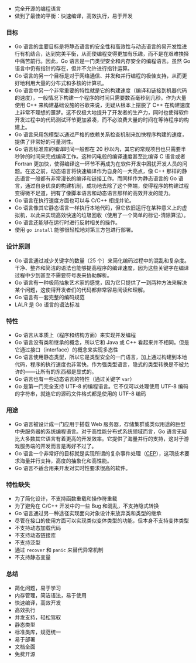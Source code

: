* 完全开源的编程语言
* 做到了最佳的平衡：快速编译，高效执行，易于开发



### 目标

* Go 语言的主要目标是将静态语言的安全性和高效性与动态语言的易开发性进行有机结合，达到完美平衡，从而使编程变得更加有乐趣，而不是在艰难抉择中痛苦前行。因此，Go 语言是一门类型安全和内存安全的编程语言。虽然 Go 语言中仍有指针的存在，但并不允许进行指针运算。
* Go 语言的另一个目标是对于网络通信、并发和并行编程的极佳支持，从而更好地利用大量的分布式和多核的计算机。
* Go 语言中另一个非常重要的特性就是它的构建速度（编译和链接到机器代码的速度），一般情况下构建一个程序的时间只需要数百毫秒到几秒。作为大量使用 C++ 来构建基础设施的谷歌来说，无疑从根本上摆脱了 C++ 在构建速度上非常不理想的噩梦。这不仅极大地提升了开发者的生产力，同时也使得软件开发过程中的代码测试环节更加紧凑，而不必浪费大量的时间在等待程序的构建上。
* Go 语言采用包模型以通过严格的依赖关系检查机制来加快程序构建的速度，提供了非常好的可量测性。
* Go 语言标准库的编译时间一般都在 20 秒以内，其它的常规项目也只需要半秒钟的时间来完成编译工作。这种闪电般的编译速度甚至比编译 C 语言或者 Fortran 更加快，使得编译这一环节不再成为在软件开发中困扰开发人员的问题。在这之前，动态语言将快速编译作为自身的一大亮点，像 C++ 那样的静态语言一般都有非常漫长的编译和链接工作。而同样作为静态语言的 Go 语言，通过自身优良的构建机制，成功地去除了这个弊端，使得程序的构建过程变得微不足道，拥有了像脚本语言和动态语言那样的高效开发的能力。
* Go 语言在执行速度方面也可以与 C/C++ 相提并论。
* Go 语言像其它静态语言一样执行本地代码，但它依旧运行在某种意义上的虚拟机，以此来实现高效快速的垃圾回收（使用了一个简单的标记-清除算法）。
* Go 语言还能够在运行时进行反射相关的操作。
* 使用 `go install` 能够很轻松地对第三方包进行部署。



### 设计原则

* Go 语言通过减少关键字的数量（25 个）来简化编码过程中的混乱和复杂度。干净、整齐和简洁的语法也能够提高程序的编译速度，因为这些关键字在编译过程中少到甚至不需要符号表来协助解析。
* Go 语言有一种极简抽象艺术家的感觉，因为它只提供了一到两种方法来解决某个问题，这使得开发者们的代码都非常容易阅读和理解。
* Go 语言有一套完整的编码规范
* LALR 是 Go 语言的语法标准



### 特性

* Go 语言从本质上（程序和结构方面）来实现并发编程
* Go 语言没有类和继承的概念，所以它和 Java 或 C++ 看起来并不相同。但是它通过接口（interface）的概念来实现多态性
* Go 语言使用静态类型，所以它是类型安全的一门语言，加上通过构建到本地代码，程序的执行速度也非常快。作为强类型语言，隐式的类型转换是不被允许的——让所有的东西都是显式的。
* Go 语言也有一些动态语言的特性（通过关键字 `var`）
* Go 是第一门完全支持 UTF-8 的编程语言。它不仅可以处理使用 UTF-8 编码的字符串，就连它的源码文件格式都是使用的 UTF-8 编码



### 用途

* Go 语言被设计成一门应用于搭载 Web 服务器，存储集群或类似用途的巨型中央服务器的系统编程语言。对于高性能分布式系统领域而言，Go 语言无疑比大多数其它语言有着更高的开发效率。它提供了海量并行的支持，这对于游戏服务端的开发而言是再好不过了。
* Go 语言一个非常好的目标就是实现所谓的复杂事件处理（[CEP](http://en.wikipedia.org/wiki/Complex_event_processing)），这项技术要求海量并行支持，高度的抽象化和高性能。
* Go 语言不适合用来开发对实时性要求很高的软件。



### 特性缺失

* 为了简化设计，不支持函数重载和操作符重载
* 为了避免在 C/C++ 开发中的一些 Bug 和混乱，不支持隐式转换
* Go 语言通过另一种途径实现面向对象设计来放弃类和类型的继承
* 尽管在接口的使用方面可以实现类似变体类型的功能，但本身不支持变体类型
* 不支持动态加载代码
* 不支持动态链接库
* 不支持泛型
* 通过 `recover` 和 `panic` 来替代异常机制
* 不支持静态变量



### 总结

* 简化问题，易于学习
* 内存管理，简洁语法，易于使用
* 快速编译，高效开发
* 高效执行
* 并发支持，轻松驾驭
* 静态类型
* 标准类库，规范统一
* 易于部署
* 文档全面
* 免费开源